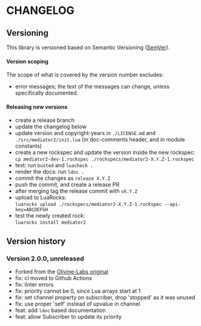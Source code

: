 # CHANGELOG

## Versioning

This library is versioned based on Semantic Versioning ([SemVer](https://semver.org/)).

#### Version scoping

The scope of what is covered by the version number excludes:

- error messages; the text of the messages can change, unless specifically documented.

#### Releasing new versions

- create a release branch
- update the changelog below
- update version and copyright-years in `./LICENSE.md` and `./src/mediator2/init.lua` (in doc-comments
  header, and in module constants)
- create a new rockspec and update the version inside the new rockspec:<br/>
  `cp mediator2-dev-1.rockspec ./rockspecs/mediator2-X.Y.Z-1.rockspec`
- test: run `busted` and `luacheck .`
- render the docs: run `ldoc .`
- commit the changes as `release X.Y.Z`
- push the commit, and create a release PR
- after merging tag the release commit with `vX.Y.Z`
- upload to LuaRocks:<br/>
  `luarocks upload ./rockspecs/mediator2-X.Y.Z-1.rockspec --api-key=ABCDEFGH`
- test the newly created rock:<br/>
  `luarocks install mediator2`

## Version history

### Version 2.0.0, unreleased

- Forked from the [Olivine-Labs original](https://github.com/Olivine-Labs/mediator_lua)
- fix: ci moved to Github Actions
- fix: linter errors
- fix: priority cannot be 0, since Lua arrays start at 1
- fix: set channel property on subscriber, drop 'stopped' as it was unused
- fix: use proper 'self' instead of upvalue in channel
- feat: add `ldoc` based documentation
- feat: allow Subscriber to update its priority
